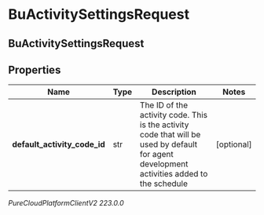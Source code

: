 # BuActivitySettingsRequest

## BuActivitySettingsRequest

## Properties

|Name | Type | Description | Notes|
|------------ | ------------- | ------------- | -------------|
| **default_activity_code_id** | str | The ID of the activity code. This is the activity code that will be used by default for agent development activities added to the schedule | [optional] |



_PureCloudPlatformClientV2 223.0.0_
